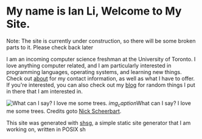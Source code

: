 <!-- index -->

# My name is Ian Li, Welcome to My Site.

Note: The site is currently under construction, so there will be some broken parts to it. Please check back later

I am an incoming computer science freshman at the University of Toronto. I love anything computer related, and I am particularly interested in programming languages, operating systems, and learning new things.
Check out [about](/about.html) for my contact information, as well as what I have to offer. If you're interested, you can also check out my [blog](/blog/index.html) for random things I put in there that I am interested in.

![What can I say? I love me some trees.](https://source.unsplash.com/xFjAftU8lMY)
$img_caption$What can I say? I love me some trees. Credits goto [Nick Scheerbart](https://unsplash.com/photos/xFjAftU8lMY).

This site was generated with [shsg](https://github.com/ianayl/website), a simple static site generator that I am working on, written in POSIX sh
